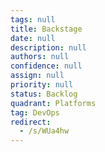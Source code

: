 ```yaml
---
tags: null
title: Backstage
date: null
description: null
authors: null
confidence: null
assign: null
priority: null
status: Backlog
quadrant: Platforms
tag: DevOps
redirect:
  - /s/WUa4hw
---
```

